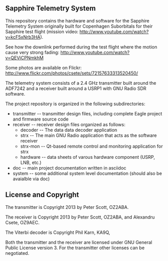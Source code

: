 Sapphire Telemetry System
-------------------------

This repository contains the hardware and software for the Sapphire Telemetry System originally built for Copenhagen Suborbitals for their Sapphire test flight (mission video: http://www.youtube.com/watch?v=kcF5xNrb3HA).

See how the downlink performed during the test flight where the motion cause very strong fading: http://www.youtube.com/watch?v=QEViCPNmkhM

Some photos are available on Flickr: http://www.flickr.com/photos/csete/sets/72157633313520450/

The telemetry system consists of a 2.4 GHz transmitter built around the ADF7242 and a receiver built around a USRP1 with GNU Radio SDR software.

The project repository is organized in the following subdirectories:

* transmitter -- transmitter design files, including complete Eagle project and firmware source code
* receiver -- receiver design files organized as follows:
  * decoder -- The data data decoder application
  * strx -- The main GNU Radio application that acts as the software receiver
  * strx-mon -- Qt-based remote control and monitoring application for strx
  * hardware -- data sheets of varous hardware component (USRP, LNB, etc.)
* doc -- main project documentation written in asciidoc
* system -- some additional system level documentation (should also be avaialble via doc)


License and Copyright
---------------------

The transmitter is Copyright 2013 by Peter Scott, OZ2ABA.

The receiver is Copyright 2013 by Peter Scott, OZ2ABA, and Alexandru Csete, OZ9AEC.

The Viterbi decoder is Copyright Phil Karn, KA9Q,

Both the transmitter and the receiver are licensed under GNU General Public License version 3. For the transmitter other licenses can be negotiated.
